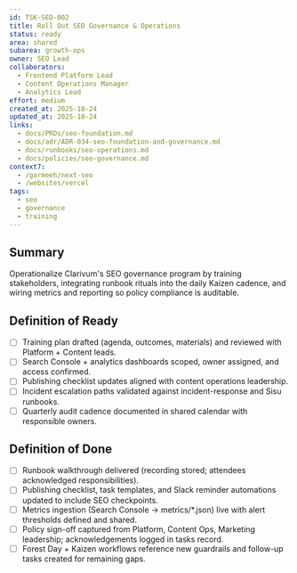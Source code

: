 ```yaml
---
id: TSK-SEO-002
title: Roll Out SEO Governance & Operations
status: ready
area: shared
subarea: growth-ops
owner: SEO Lead
collaborators:
  - Frontend Platform Lead
  - Content Operations Manager
  - Analytics Lead
effort: medium
created_at: 2025-10-24
updated_at: 2025-10-24
links:
  - docs/PRDs/seo-foundation.md
  - docs/adr/ADR-034-seo-foundation-and-governance.md
  - docs/runbooks/seo-operations.md
  - docs/policies/seo-governance.md
context7:
  - /garmeeh/next-seo
  - /websites/vercel
tags:
  - seo
  - governance
  - training
---
```


## Summary
Operationalize Clarivum's SEO governance program by training stakeholders, integrating runbook rituals into the daily Kaizen cadence, and wiring metrics and reporting so policy compliance is auditable.

## Definition of Ready
- [ ] Training plan drafted (agenda, outcomes, materials) and reviewed with Platform + Content leads.
- [ ] Search Console + analytics dashboards scoped, owner assigned, and access confirmed.
- [ ] Publishing checklist updates aligned with content operations leadership.
- [ ] Incident escalation paths validated against incident-response and Sisu runbooks.
- [ ] Quarterly audit cadence documented in shared calendar with responsible owners.

## Definition of Done
- [ ] Runbook walkthrough delivered (recording stored; attendees acknowledged responsibilities).
- [ ] Publishing checklist, task templates, and Slack reminder automations updated to include SEO checkpoints.
- [ ] Metrics ingestion (Search Console -> metrics/*.json) live with alert thresholds defined and shared.
- [ ] Policy sign-off captured from Platform, Content Ops, Marketing leadership; acknowledgements logged in tasks record.
- [ ] Forest Day + Kaizen workflows reference new guardrails and follow-up tasks created for remaining gaps.

